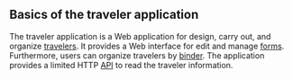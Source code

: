 ## Basics of the traveler application
The traveler application is a Web application for design, carry out, and organize [travelers](#traveler). It provides a Web interface for edit and manage [forms](#form). Furthermore, users can organize travelers by [binder](#binder). The application provides a limited HTTP [API](#api) to read the traveler information.
